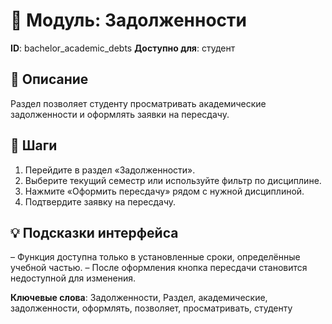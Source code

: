 # 📘 Модуль: Задолженности
**ID**: bachelor_academic_debts
**Доступно для**: студент

## 📝 Описание
Раздел позволяет студенту просматривать академические задолженности и оформлять заявки на пересдачу.

## 🩜 Шаги
1. Перейдите в раздел «Задолженности».
2. Выберите текущий семестр или используйте фильтр по дисциплине.
3. Нажмите «Оформить пересдачу» рядом с нужной дисциплиной.
4. Подтвердите заявку на пересдачу.

## 💡 Подсказки интерфейса
– Функция доступна только в установленные сроки, определённые учебной частью.
– После оформления кнопка пересдачи становится недоступной для изменения.

**Ключевые слова**: Задолженности, Раздел, академические, задолженности, оформлять, позволяет, просматривать, студенту
